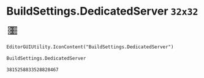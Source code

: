 # BuildSettings.DedicatedServer `32x32`
<img src="/img/BuildSettings.DedicatedServer.png" width=32 height=32>

``` CSharp
EditorGUIUtility.IconContent("BuildSettings.DedicatedServer")
```
```
BuildSettings.DedicatedServer
```
```
3815258833528828467
```
